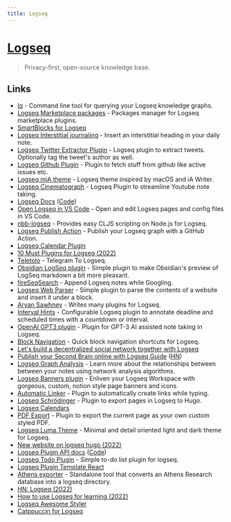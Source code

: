 ```yaml
---
title: Logseq
---
```


# [Logseq](https://logseq.com/)

> Privacy-first, open-source knowledge base.

## Links

- [lq](https://github.com/cldwalker/logseq-query) - Command line tool for querying your Logseq knowledge graphs.
- [Logseq Marketplace packages](https://github.com/logseq/marketplace) - Packages manager for Logseq marketplace plugins.
- [SmartBlocks for Logseq](https://github.com/sawhney17/logseq-smartblocks)
- [Logseq Interstitial journaling](https://github.com/QWxleA/logseq-interstitial-heading-plugin) - Insert an interstitial heading in your daily note.
- [Logseq Twitter Extractor Plugin](https://github.com/sawhney17/logseq-twitter-extractor) - Logseq plugin to extract tweets. Optionally tag the tweet's author as well.
- [Logseq Github Plugin](https://github.com/sawhney17/logseq-github-plugin) - Plugin to fetch stuff from github like active issues etc.
- [Logseq miA theme](https://github.com/playerofgames/logseq-mia-theme) - Logseq theme inspired by macOS and iA Writer.
- [Logseq Cinematograph](https://github.com/QWxleA/cinematograph) - Logseq Plugin to streamline Youtube note taking.
- [Logseq Docs](https://docs.logseq.com/#/page/Contents) ([Code](https://github.com/logseq/docs))
- [Open Logseq in VS Code](https://github.com/rebornix/logseq-open-in-code) - Open and edit Logseq pages and config files in VS Code.
- [nbb-logseq](https://github.com/logseq/nbb-logseq) - Provides easy CLJS scripting on Node.js for Logseq.
- [Logseg Publish Action](https://github.com/pengx17/logseq-publish) - Publish your Logseq graph with a GitHub Action.
- [Logseq Calendar Plugin](https://github.com/haydenull/logseq-plugin-agenda)
- [10 Must Plugins for Logseq (2022)](https://www.youtube.com/watch?v=7rSs-WMF6Cg)
- [Teletolo](https://github.com/abul4fia/teletolo) - Telegram To Logseq.
- [Obsidian LogSeq plugin](https://github.com/ruivieira/obsidian-plugin-logseq) - Simple plugin to make Obsidian's preview of LogSeq markdown a bit more pleasant.
- [fireSeqSearch](https://github.com/Endle/fireSeqSearch) - Append Logseq notes while Googling.
- [Logseq Web Parser](https://github.com/sawhney17/logseq-web-parser) - Simple plugin to parse the contents of a website and insert it under a block.
- [Aryan Sawhney](https://aryansawhney.com/) - Writes many plugins for Logseq.
- [Interval Hints](https://github.com/KerfuffleV2/logseq-plugin-interval-hints) - Configurable Logseq plugin to annotate deadline and scheduled times with a countdown or interval.
- [OpenAI GPT3 plugin](https://github.com/briansunter/logseq-plugin-gpt3-openai) - Plugin for GPT-3 AI assisted note taking in Logseq.
- [Block Navigation](https://github.com/KerfuffleV2/logseq-plugin-blocknav) - Quick block navigation shortcuts for Logseq.
- [Let's build a decentralized social network together with Logseq](https://briansunter.com/graph/#/page/logseq-social)
- [Publish your Second Brain online with Logseq Guide](https://briansunter.com/graph/#/page/logseq-getting-started) ([HN](https://news.ycombinator.com/item?id=31876843))
- [Logseq Graph Analysis](https://github.com/trashhalo/logseq-graph-analysis) - Learn more about the relationships between between your notes using network analysis algorithms.
- [Logseq Banners plugin](https://github.com/sawhney17/logseq-banners-plugin) - Enliven your Logseq Workspace with gorgeous, custom, notion style page banners and icons.
- [Automatic Linker](https://github.com/sawhney17/logseq-automatic-linker) - Plugin to automatically create links while typing.
- [Logseq Schrödinger](https://github.com/sawhney17/logseq-schrodinger) - Plugin to export pages in Logseq to Hugo.
- [Logseq Calendars](https://github.com/sawhney17/logseq-calendars-plugin)
- [PDF Export](https://github.com/sawhney17/logseq-pdf-export) - Plugin to export the current page as your own custom styled PDF.
- [Logseq Luma Theme](https://github.com/gavinmn/logseq-luma) - Minimal and detail oriented light and dark theme for Logseq.
- [New website on logseq hugo (2022)](https://beta.briansunter.com/pages/new-website-on-logseq-hugo)
- [Logseq Plugin API docs](https://plugins-doc.logseq.com/) ([Code](https://github.com/logseq/plugins))
- [Logseq Todo Plugin](https://github.com/ahonn/logseq-plugin-todo) - Simple to-do list plugin for logseq.
- [Logseq Plugin Template React](https://github.com/pengx17/logseq-plugin-template-react)
- [Athens exporter](https://github.com/bshepherdson/athens-export) - Standalone tool that converts an Athens Research database into a logseq directory.
- [HN: Logseq (2022)](https://news.ycombinator.com/item?id=33218561)
- [How to use Logseq for learning (2022)](https://twitter.com/rroudt/status/1603375788077686784)
- [Logseq Awesome Styler](https://github.com/yoyurec/logseq-awesome-styler)
- [Catppuccin for Logseq](https://github.com/catppuccin/logseq)
